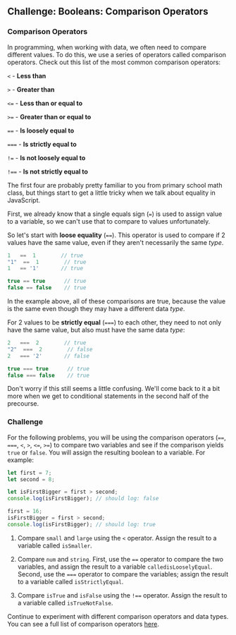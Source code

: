 ## Challenge: Booleans: Comparison Operators

### Comparison Operators

In programming, when working with data, we often need to compare different values. To do this, we use a series of operators called comparison operators. Check out this list of the most common comparison operators:

`<` - **Less than**

`>` - **Greater than**

`<=` - **Less than or equal to**

`>=` - **Greater than or equal to**

`==` - **Is loosely equal to**

`===` - **Is strictly equal to**

`!=` - **Is not loosely equal to**

`!==` - **Is not strictly equal to**

The first four are probably pretty familiar to you from primary school math class, but things start to get a little tricky when we talk about equality in JavaScript.

First, we already know that a single equals sign (`=`) is used to assign value to a variable, so we can't use that to compare to values unfortunately.

So let's start with **loose equality** (`==`). This operator is used to compare if 2 values have the same value, even if they aren't necessarily the same *type*.

```js
1   ==  1        // true
"1"  ==  1        // true
1   == '1'       // true

true == true      // true
false == false    // true
```

In the example above, all of these comparisons are true, because the value is the same even though they may have a different data *type*.

For 2 values to be **strictly equal** (`===`) to each other, they need to not only have the same value, but also must have the same data *type*:

```js
2   ===  2        // true
"2"  ===  2        // false
2   === '2'       // false

true === true      // true
false === false    // true
```

Don't worry if this still seems a little confusing. We'll come back to it a bit more when we get to conditional statements in the second half of the precourse.

### Challenge

For the following problems, you will be using the comparison operators (`==`, `===`, `<`, `>`, `<=`, `>=`) to compare two variables and see if the comparison yields `true` or `false`. You will assign the resulting boolean to a variable. For example:

```js
let first = 7;
let second = 8;

let isFirstBigger = first > second;
console.log(isFirstBigger); // should log: false

first = 16;
isFirstBigger = first > second;
console.log(isFirstBigger); // should log: true
```

1. Compare `small` and `large` using the `<` operator. Assign the result to a variable called `isSmaller`.

2. Compare `num` and `string`. First, use the `==` operator to compare the two variables, and assign the result to a variable `calledisLooselyEqual`. Second, use the `===` operator to compare the variables; assign the result to a variable called `isStrictlyEqual`.

3. Compare `isTrue` and `isFalse` using the `!==` operator. Assign the result to a variable called `isTrueNotFalse`.

Continue to experiment with different comparison operators and data types. You can see a full list of comparison operators [here](https://developer.mozilla.org/en-US/docs/Web/JavaScript/Reference/Operators/Comparison_Operators).